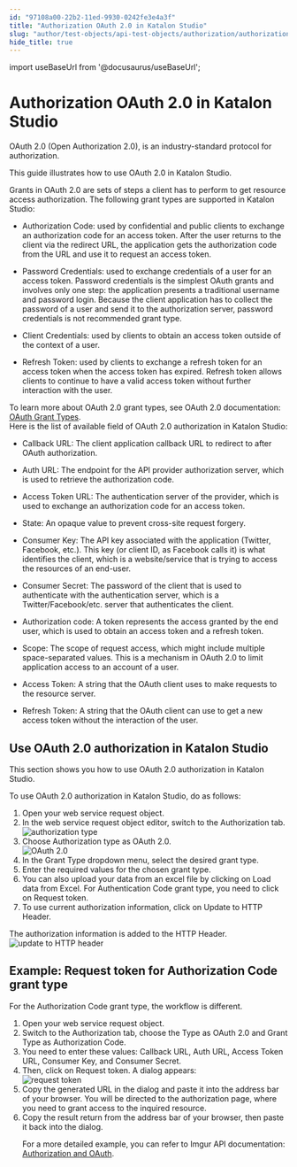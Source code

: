 ```yaml
---
id: "97108a00-22b2-11ed-9930-0242fe3e4a3f"
title: "Authorization OAuth 2.0 in Katalon Studio"
slug: "author/test-objects/api-test-objects/authorization/authorization-oauth-2.0-in-katalon-studio"
hide_title: true
---
```

import useBaseUrl from '@docusaurus/useBaseUrl';


# <a id="id_1" class="anchor_top_offset"/><a id="ariaid-title1" class="anchor_top_offset"/>Authorization OAuth 2.0 in <span xmlns="http://www.w3.org/1999/xhtml" className="ph">Katalon Studio</span> 

<p xmlns="http://www.w3.org/1999/xhtml" className="p">OAuth 2.0 (Open Authorization 2.0), is an industry-standard protocol for authorization.</p> 
<p xmlns="http://www.w3.org/1999/xhtml" className="p">This guide illustrates how to use OAuth 2.0 in <span className="ph">Katalon Studio</span>.</p> 
<div xmlns="http://www.w3.org/1999/xhtml" className="p">Grants in OAuth 2.0 are sets of steps a client has to perform to get resource access authorization. The following grant types are supported in Katalon Studio: <ul className="ul"><li className="li"><p className="p"><span className="ph uicontrol">Authorization Code</span>: used by confidential and public clients to exchange an authorization code for an access token. After the user returns to the client via the redirect URL, the application gets the authorization code from the URL and use it to request an access token. </p></li><li className="li"><p className="p"><span className="ph uicontrol">Password Credentials</span>: used to exchange credentials of a user for an access token. Password credentials is the simplest OAuth grants and involves only one step: the application presents a traditional username and password login. Because the client application has to collect the password of a user and send it to the authorization server, password credentials is not recommended grant type. </p></li><li className="li"><p className="p"><span className="ph uicontrol">Client Credentials</span>: used by clients to obtain an access token outside of the context of a user. </p></li><li className="li"><p className="p"><span className="ph uicontrol">Refresh Token</span>: used by clients to exchange a refresh token for an access token when the access token has expired. Refresh token allows clients to continue to have a valid access token without further interaction with the user.</p></li></ul>To learn more about OAuth 2.0 grant types, see OAuth 2.0 documentation: <a className="xref j-external-link" href="https://oauth.net/2/grant-types/" target="_blank">OAuth Grant Types</a>.</div>
<div xmlns="http://www.w3.org/1999/xhtml" className="p">Here is the list of available field of OAuth 2.0 authorization in Katalon Studio:<ul className="ul"><li className="li"><p className="p"><span className="ph uicontrol">Callback URL</span>: The client application callback URL to redirect to after OAuth authorization.</p></li><li className="li"><p className="p"><span className="ph uicontrol">Auth URL</span>: The endpoint for the API provider authorization server, which is used to retrieve the authorization code.</p></li><li className="li"><p className="p"><span className="ph uicontrol">Access Token URL</span>: The authentication server of the provider, which is used to exchange an authorization code for an access token.</p></li><li className="li"><p className="p"><span className="ph uicontrol">State</span>: An opaque value to prevent cross-site request forgery.</p></li><li className="li"><p className="p"><span className="ph uicontrol">Consumer Key</span>: The API key associated with the application (Twitter, Facebook, etc.). This key (or client ID, as Facebook calls it) is what identifies the client, which is a website/service that is trying to access the resources of an end-user.</p></li><li className="li"><p className="p"><span className="ph uicontrol">Consumer Secret</span>: The password of the client that is used to authenticate with the authentication server, which is a Twitter/Facebook/etc. server that authenticates the client.</p></li><li className="li"><p className="p"><span className="ph uicontrol">Authorization code</span>: A token represents the access granted by the end user, which is used to obtain an access token and a refresh token.</p></li><li className="li"><p className="p"><span className="ph uicontrol">Scope</span>: The scope of request access, which might include multiple space-separated values. This is a mechanism in OAuth 2.0 to limit application access to an account of a user.</p></li><li className="li"><p className="p"><span className="ph uicontrol">Access Token</span>: A string that the OAuth client uses to make requests to the resource server.</p></li><li className="li"><p className="p"><span className="ph uicontrol">Refresh Token</span>: A string that the OAuth client can use to get a new access token without the interaction of the user.</p></li></ul></div>

## <a id="task-4531" class="anchor_top_offset"/>Use OAuth 2.0 authorization in <span xmlns="http://www.w3.org/1999/xhtml" className="ph">Katalon Studio</span> 

<p xmlns="http://www.w3.org/1999/xhtml" className="shortdesc">This section shows you how to use OAuth 2.0 authorization in Katalon Studio.</p> 
<section xmlns="http://www.w3.org/1999/xhtml" className="section context"><p className="p">To use OAuth 2.0 authorization in Katalon Studio, do as follows:</p></section> 
<ol xmlns="http://www.w3.org/1999/xhtml" className="ol steps"><li className="li step stepexpand"><span className="ph cmd">Open your web service request object.</span></li><li className="li step stepexpand"><span className="ph cmd">In the web service request object editor, switch to the <span className="ph uicontrol">Authorization</span> tab.</span><div className="itemgroup info"><img className="image" width={700} src={useBaseUrl("/9716cb90-22b2-11ed-9930-0242fe3e4a3f.png")} alt="authorization type" /></div></li><li className="li step stepexpand"><span className="ph cmd">Choose <span className="ph uicontrol">Authorization</span> type as <span className="ph uicontrol">OAuth 2.0</span>.</span><div className="itemgroup info"><img className="image" width={700} src={useBaseUrl("/9712fb00-22b2-11ed-9930-0242fe3e4a3f.png")} alt="OAuth 2.0" /></div></li><li className="li step stepexpand"><span className="ph cmd">In the <span className="ph uicontrol">Grant Type</span> dropdown menu, select the desired grant type.</span></li><li className="li step stepexpand"><span className="ph cmd">Enter the required values for the chosen grant type.</span></li><li className="li step stepexpand"><span className="ph cmd">You can also upload your data from an excel file by clicking on <span className="ph uicontrol">Load data from Excel</span>. For <span className="ph uicontrol">Authentication Code</span> grant type, you need to click on <span className="ph uicontrol">Request token</span>.</span></li><li className="li step stepexpand"><span className="ph cmd">To use current authorization information, click on <span className="ph uicontrol">Update to HTTP Header</span>.</span></li></ol> 
<section xmlns="http://www.w3.org/1999/xhtml" className="section result">The authorization information is added to the <span className="ph uicontrol">HTTP Header</span>.<img className="image" width={700} src={useBaseUrl("/971014d0-22b2-11ed-9930-0242fe3e4a3f.png")} alt="update to HTTP header" /></section> 

## <a id="task-8816" class="anchor_top_offset"/>Example: Request token for Authorization Code grant type

<section xmlns="http://www.w3.org/1999/xhtml" className="section context"><p className="p">For the <span className="ph uicontrol">Authorization Code </span> grant type, the workflow is different.</p></section> 
<ol xmlns="http://www.w3.org/1999/xhtml" className="ol steps"><li className="li step stepexpand"><span className="ph cmd">Open your web service request object.</span></li><li className="li step stepexpand"><span className="ph cmd">Switch to the <span className="ph uicontrol">Authorization</span> tab, choose the <span className="ph uicontrol">Type</span> as <span className="ph uicontrol">OAuth 2.0</span> and <span className="ph uicontrol">Grant Type</span> as <span className="ph uicontrol">Authorization Code</span>.</span></li><li className="li step stepexpand"><span className="ph cmd">You need to enter these values: <span className="ph uicontrol">Callback URL</span>, <span className="ph uicontrol">Auth URL</span>, <span className="ph uicontrol">Access Token URL</span>, <span className="ph uicontrol">Consumer Key</span>, and <span className="ph uicontrol">Consumer Secret</span>.</span></li><li className="li step stepexpand"><span className="ph cmd">Then, click on <span className="ph uicontrol">Request token</span>. A dialog appears:</span><div className="itemgroup info"><img className="image" width={500} src={useBaseUrl("/970e1900-22b2-11ed-9930-0242fe3e4a3f.png")} alt="request token" /></div></li><li className="li step stepexpand"><span className="ph cmd">Copy the generated URL in the dialog and paste it into the address bar of your browser. You will be directed to the authorization page, where you need to grant access to the inquired resource.</span></li><li className="li step stepexpand"><span className="ph cmd">Copy the result return from the address bar of your browser, then paste it back into the dialog.</span><div className="itemgroup info"><p className="p">For a more detailed example, you can  refer to Imgur API documentation: <a className="xref j-external-link" href="https://apidocs.imgur.com/#authorization-and-oauth" target="_blank">Authorization and OAuth</a>.</p></div></li></ol> 
